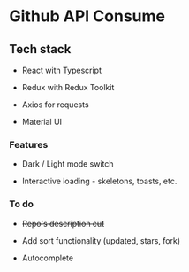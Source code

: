 # Github API Consume

## Tech stack

- React with Typescript

- Redux with Redux Toolkit

- Axios for requests

- Material UI

### Features

- Dark / Light mode switch

- Interactive loading - skeletons, toasts, etc.

### To do

- ~~Repo's description cut~~

- Add sort functionality (updated, stars, fork)

- Autocomplete

